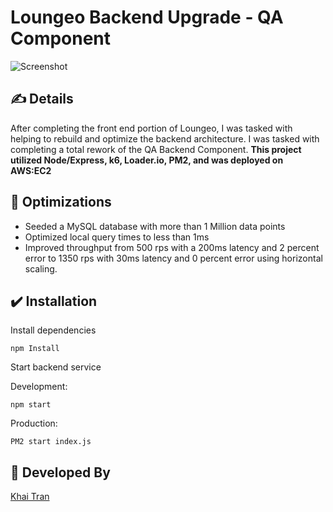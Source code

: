 # Loungeo Backend Upgrade - QA Component

![Screenshot](https://imgur.com/9SfncH4.gif)

## :writing_hand: Details

After completing the front end portion of Loungeo, I was tasked with helping to rebuild and optimize the backend architecture. I was tasked with completing a total rework of the QA Backend Component. <strong>This project utilized Node/Express, k6, Loader.io, PM2, and was deployed on AWS:EC2</strong>

## :muscle: Optimizations

* Seeded a MySQL database with more than 1 Million data points
* Optimized local query times to less than 1ms
* Improved throughput from 500 rps with a 200ms latency and 2 percent error to 1350 rps with 30ms latency and 0 percent error using horizontal scaling.

## :heavy_check_mark: Installation

Install dependencies

```
npm Install
```

Start backend service

Development:

```
npm start
```

Production:

```
PM2 start index.js
```

## :man: Developed By

[Khai Tran](https://github.com/solo917)
